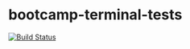 # bootcamp-terminal-tests
[![Build Status](https://travis-ci.com/loras26/bootcamp-terminal-tests.svg?branch=main)](https://travis-ci.com/loras26/bootcamp-terminal-tests)
